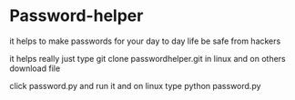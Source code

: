 # Password-helper
it helps to make passwords for your day to day life be safe from hackers

it helps really just type git clone passwordhelper.git in linux
and on others download file

click password.py and run it and on linux type python password.py
